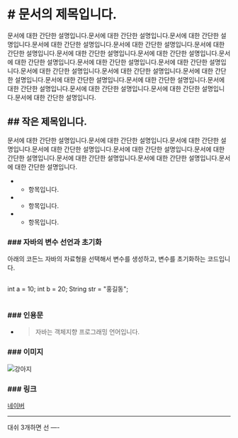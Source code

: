 # # 문서의 제목입니다.

문서에 대한 간단한 설명입니다.문서에 대한 간단한 설명입니다.문서에 대한 간단한 설명입니다.문서에 대한 간단한 설명입니다.문서에 대한 간단한 설명입니다.문서에 대한 간단한 설명입니다.문서에 대한 간단한 설명입니다.문서에 대한 간단한 설명입니다.문서에 대한 간단한 설명입니다.문서에 대한 간단한 설명입니다.문서에 대한 간단한 설명입니다.문서에 대한 간단한 설명입니다.문서에 대한 간단한 설명입니다.문서에 대한 간단한 설명입니다.문서에 대한 간단한 설명입니다.문서에 대한 간단한 설명입니다.문서에 대한 간단한 설명입니다.문서에 대한 간단한 설명입니다.문서에 대한 간단한 설명입니다.문서에 대한 간단한 설명입니다.

## ## 작은 제목입니다.

문서에 대한 간단한 설명입니다.문서에 대한 간단한 설명입니다.문서에 대한 간단한 설명입니다.문서에 대한 간단한 설명입니다.문서에 대한 간단한 설명입니다.문서에 대한 간단한 설명입니다.문서에 대한 간단한 설명입니다.문서에 대한 간단한 설명입니다.문서에 대한 간단한 설명입니다.

- - 항목입니다.
- - 항목입니다.
- - 항목입니다.

### ### 자바의 변수 선언과 초기화

아래의 코든느 자바의 자료형을 선택해서 변수를 생성하고, 변수를 초기화하는 코드입니다.

```java
```
int a = 10;
int b = 20;
String str = "홍길동";
```
```

### ### 인용문

- >자바는 객체지향 프로그래밍 언어입니다.

### ### 이미지

![강아지]([https://www.sciencemag.org/sites/default/files/styles/article_main_image_-_1280w__no_aspect_/public/dogs_1280p_0.jpg?itok=6jQzdNB8](https://www.sciencemag.org/sites/default/files/styles/article_main_image_-_1280w__no_aspect_/public/dogs_1280p_0.jpg?itok=6jQzdNB8))

### ### 링크

[네이버](http:naver.com)

---

대쉬 3개하면 선 —-